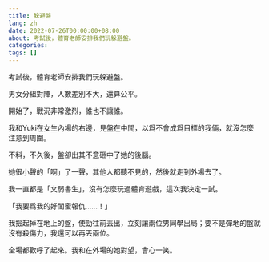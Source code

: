 ```yaml
---
title: 躲避盤
lang: zh
date: 2022-07-26T00:00:00+08:00
about: 考試後，體育老師安排我們玩躲避盤。
categories: 
tags: []
---
```


考試後，體育老師安排我們玩躲避盤。

男女分組對陣，人數差別不大，還算公平。

開始了，戰況非常激烈，誰也不讓誰。

我和Yuki在女生內場的右邊，見盤在中間，以爲不會成爲目標的我倆，就沒怎麼注意到周圍。

不料，不久後，盤卻出其不意砸中了她的後腦。

她很小聲的「啊」了一聲，其他人都聽不見的，然後就走到外場去了。

我一直都是「文弱書生」，沒有怎麼玩過體育遊戲，這次我決定一試。

「我要爲我的好閨蜜報仇……！」

我撿起掉在地上的盤，使勁往前丟出，立刻讓兩位男同學出局；要不是彈地的盤就沒有殺傷力，我還可以再丟兩位。

全場都歡呼了起來。我和在外場的她對望，會心一笑。
